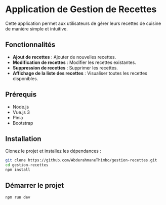 # Application de Gestion de Recettes

Cette application permet aux utilisateurs de gérer leurs recettes de cuisine de manière simple et intuitive.

## Fonctionnalités

- **Ajout de recettes** : Ajouter de nouvelles recettes.
- **Modification de recettes** : Modifier les recettes existantes.
- **Suppression de recettes** : Supprimer les recettes.
- **Affichage de la liste des recettes** : Visualiser toutes les recettes disponibles.

## Prérequis

- Node.js
- Vue.js 3
- Pinia
- Bootstrap

## Installation

Clonez le projet et installez les dépendances :

```bash
git clone https://github.com/AbderahmaneThimbo/gestion-recettes.git
cd gestion-recettes
npm install
```

## Démarrer le projet

```bash
npm run dev
```
